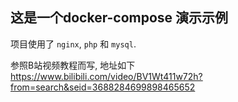 ## 这是一个docker-compose 演示示例

项目使用了 `nginx`, `php` 和 `mysql`.

参照B站视频教程而写, 地址如下  https://www.bilibili.com/video/BV1Wt411w72h?from=search&seid=3688284699898465652



